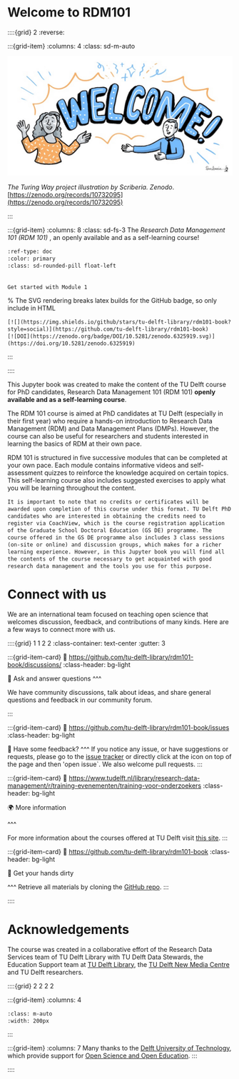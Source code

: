 # Welcome to RDM101


::::{grid} 2
:reverse:

:::{grid-item}
:columns: 4
:class: sd-m-auto

<img src="https://raw.githubusercontent.com/alan-turing-institute/the-turing-way/main/book/website/figures/banner-welcome.jpg"/>

_The Turing Way project illustration by Scriberia. Zenodo_. [https://zenodo.org/records/10732095](https://zenodo.org/records/10732095)

:::

:::{grid-item}
:columns: 8
:class: sd-fs-3
The *Research Data Management 101 (RDM 101)* , an openly available and as a self-learning course!

```{button-ref} modules/module1
:ref-type: doc
:color: primary
:class: sd-rounded-pill float-left


Get started with Module 1
```

% The SVG rendering breaks latex builds for the GitHub badge, so only include in HTML
```{only} html
[![](https://img.shields.io/github/stars/tu-delft-library/rdm101-book?style=social)](https://github.com/tu-delft-library/rdm101-book)
[![DOI](https://zenodo.org/badge/DOI/10.5281/zenodo.6325919.svg)](https://doi.org/10.5281/zenodo.6325919)
```

:::

::::

This Jupyter book was created to make the content of the TU Delft course for PhD candidates, Research Data Management 101 (RDM 101) **openly available and as a self-learning course**.

The RDM 101 course is aimed at PhD candidates at TU Delft (especially in their first year) who require a hands-on introduction to Research Data Management (RDM) and Data Management Plans (DMPs). However, the course can also be useful for researchers and students interested in learning the basics of RDM at their own pace.

RDM 101 is structured in five successive modules that can be completed at your own pace. Each module contains informative videos and self-assessment quizzes to reinforce the knowledge acquired on certain topics. This self-learning course also includes suggested exercises to apply what you will be learning throughout the content.

`````{admonition} Important note for PhD candidates at TU Delft
It is important to note that no credits or certificates will be awarded upon completion of this course under this format. TU Delft PhD candidates who are interested in obtaining the credits need to register via CoachView, which is the course registration application of the Graduate School Doctoral Education (GS DE) programme. The course offered in the GS DE programme also includes 3 class sessions (on-site or online) and discussion groups, which makes for a richer learning experience. However, in this Jupyter book you will find all the contents of the course necessary to get acquainted with good research data management and the tools you use for this purpose.
`````

# Connect with us

We are an international team focused on teaching open science that welcomes discussion, feedback, and contributions of many kinds.
Here are a few ways to connect more with us.

::::{grid} 1 1 2 2
:class-container: text-center
:gutter: 3

:::{grid-item-card}
:link: https://github.com/tu-delft-library/rdm101-book/discussions/
:class-header: bg-light

💬 Ask and answer questions
^^^

We have community discussions, talk about ideas, and share general questions and feedback in our community forum.

:::

:::{grid-item-card}
:link: https://github.com/tu-delft-library/rdm101-book/issues
:class-header: bg-light

🙌 Have some feedback?
^^^
If you notice any issue, or have suggestions or requests, please go to the
<i class="fab fa-github"></i> [issue tracker](https://github.com/tu-delft-library/rdm101-book/issues) or directly click at the  <i class="fab fa-github"></i> icon on top of the page and then 'open issue`. We also welcome pull requests.
:::

:::{grid-item-card}
:link: https://www.tudelft.nl/library/research-data-management/r/training-evenementen/training-voor-onderzoekers
:class-header: bg-light

🌍 More information

^^^

For more information about the courses offered at TU Delft visit [this site](https://www.tudelft.nl/library/research-data-management/r/training-evenementen/training-voor-onderzoekers). 
:::

:::{grid-item-card}
:link: https://github.com/tu-delft-library/rdm101-book
:class-header: bg-light

🎁 Get your hands dirty

^^^
Retrieve all materials by cloning the <i class="fab fa-github"></i> [GitHub repo](https://github.com/tu-delft-library/rdm101-book).
:::

::::

# Acknowledgements

The course was created in a collaborative effort of the Research Data Services team of TU Delft Library with TU Delft Data Stewards, the Education Support team at [TU Delft Library](https://www.tudelft.nl/library), the [TU Delft New Media Centre](https://newmediacentre.tudelft.nl/) and TU Delft researchers.

::::{grid} 2 2 2 2

:::{grid-item}
:columns: 4

```{image} https://seeklogo.com/images/T/TU_Delft-logo-D6086E1A70-seeklogo.com.png
:class: m-auto
:width: 200px
```

:::

:::{grid-item}
:columns: 7
Many thanks to the [Delft University of Technology](https://www.tudelft.nl/), which provide support for [Open Science and Open Education](https://www.tudelft.nl/teachingacademy/themes/open-education).
:::

::::
